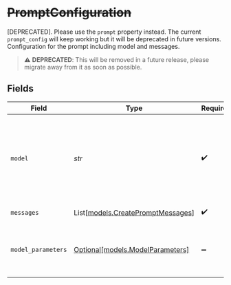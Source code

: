 # ~~PromptConfiguration~~

[DEPRECATED]. Please use the `prompt` property instead. The current `prompt_config` will keep working but it will be deprecated in future versions. Configuration for the prompt including model and messages.

> :warning: **DEPRECATED**: This will be removed in a future release, please migrate away from it as soon as possible.


## Fields

| Field                                                                                                                                                                                                                  | Type                                                                                                                                                                                                                   | Required                                                                                                                                                                                                               | Description                                                                                                                                                                                                            | Example                                                                                                                                                                                                                |
| ---------------------------------------------------------------------------------------------------------------------------------------------------------------------------------------------------------------------- | ---------------------------------------------------------------------------------------------------------------------------------------------------------------------------------------------------------------------- | ---------------------------------------------------------------------------------------------------------------------------------------------------------------------------------------------------------------------- | ---------------------------------------------------------------------------------------------------------------------------------------------------------------------------------------------------------------------- | ---------------------------------------------------------------------------------------------------------------------------------------------------------------------------------------------------------------------- |
| `model`                                                                                                                                                                                                                | *str*                                                                                                                                                                                                                  | :heavy_check_mark:                                                                                                                                                                                                     | Model ID used to generate the response, like `openai/gpt-4o` or `google/gemini-2.5-pro`. The full list of models can be found at https://docs.orq.ai/docs/ai-gateway-supported-models. Only chat models are supported. | openai/gpt-4o                                                                                                                                                                                                          |
| `messages`                                                                                                                                                                                                             | List[[models.CreatePromptMessages](../models/createpromptmessages.md)]                                                                                                                                                 | :heavy_check_mark:                                                                                                                                                                                                     | Array of messages that make up the conversation.                                                                                                                                                                       |                                                                                                                                                                                                                        |
| `model_parameters`                                                                                                                                                                                                     | [Optional[models.ModelParameters]](../models/modelparameters.md)                                                                                                                                                       | :heavy_minus_sign:                                                                                                                                                                                                     | Optional model parameters like temperature and maxTokens.                                                                                                                                                              | {<br/>"temperature": 0.7,<br/>"maxTokens": 1000<br/>}                                                                                                                                                                  |